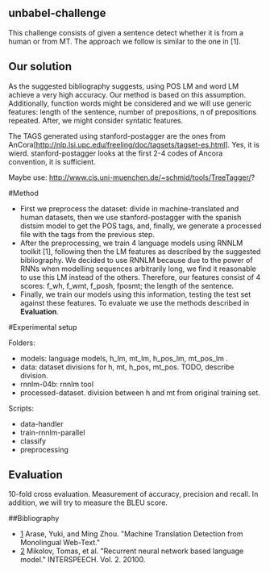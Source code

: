 ## unbabel-challenge
This challenge consists of given a sentence detect whether it is from a human or from MT. The approach we follow is similar to the one in [1].

## Our solution
As the suggested bibliography suggests, using POS LM and word LM achieve a very high accuracy. Our method is based on this assumption. Additionally, function words might be considered and we will use generic features: length of the sentence, number of prepositions, n of prepositions repeated. After, we might consider syntatic features.

The TAGS generated using stanford-postagger are the ones from AnCora[http://nlp.lsi.upc.edu/freeling/doc/tagsets/tagset-es.html]. Yes, it is wierd. stanford-postagger looks at the first 2-4 codes of Ancora convention, it is sufficient.

Maybe use: http://www.cis.uni-muenchen.de/~schmid/tools/TreeTagger/?

#Method
+ First we preprocess the dataset: divide in machine-translated and human datasets, then we use stanford-postagger with the spanish distsim model to get the POS tags, and, finally, we generate a processed file with the tags from the previous step.
+ After the preprocessing, we train 4 language models using RNNLM toolkit [1], following then the LM features as described by the suggested bibliography. We decided to use RNNLM because due to the power of RNNs when modelling sequences arbitrarily long, we find it reasonable to use this LM instead of the others. Therefore, our features consist of 4 scores: f_wh, f_wmt, f_posh, fposmt; the length of the sentence.
+ Finally, we train our models using this information, testing the test set against these features. To evaluate we use the methods described in __Evaluation__.

#Experimental setup

Folders:
+ models: language models, h\_lm, mt\_lm, h\_pos\_lm, mt\_pos\_lm .
+ data: dataset divisions for h, mt, h\_pos, mt\_pos. TODO, describe division.
+ rnnlm-04b: rnnlm tool
+ processed-dataset. division between h and mt from original training set.

Scripts:
+ data-handler
+ train-rnnlm-parallel
+ classify
+ preprocessing


## Evaluation
10-fold cross evaluation. Measurement of accuracy, precision and recall. In addition, we will try to measure the BLEU score.


##Bibliography
* [1](http://www.aclweb.org/anthology/P13-1157) Arase, Yuki, and Ming Zhou. "Machine Translation Detection from Monolingual Web-Text."
* [2](http://www.fit.vutbr.cz/research/groups/speech/publi/2010/mikolov_interspeech2010_IS100722.pdf) Mikolov, Tomas, et al. "Recurrent neural network based language model." INTERSPEECH. Vol. 2. 20100.
